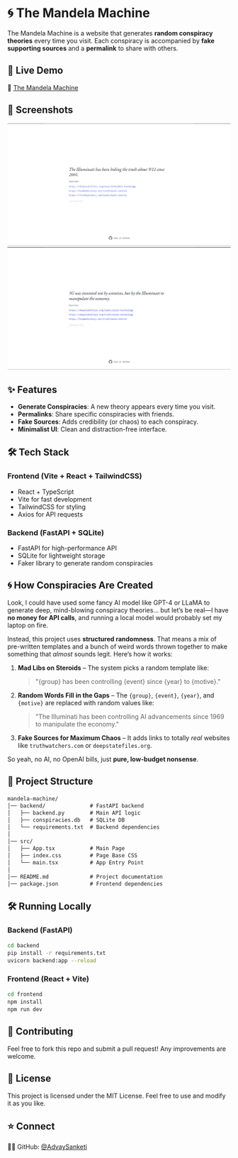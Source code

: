 # 🌀 The Mandela Machine

The Mandela Machine is a website that generates **random conspiracy theories** every time you visit. Each conspiracy is accompanied by **fake supporting sources** and a **permalink** to share with others.

## 🚀 Live Demo
🔗 [The Mandela Machine](https://mandela-machine.vercel.app/)

## 📸 Screenshots
![The Mandela Machine Screenshot1](content/screenshot1.png)
![The Mandela Machine Screenshot2](content/screenshot2.png)

## ✨ Features
- **Generate Conspiracies**: A new theory appears every time you visit.
- **Permalinks**: Share specific conspiracies with friends.
- **Fake Sources**: Adds credibility (or chaos) to each conspiracy.
- **Minimalist UI**: Clean and distraction-free interface.

## 🛠️ Tech Stack
### **Frontend** (Vite + React + TailwindCSS)
- React + TypeScript
- Vite for fast development
- TailwindCSS for styling
- Axios for API requests

### **Backend** (FastAPI + SQLite)
- FastAPI for high-performance API
- SQLite for lightweight storage
- Faker library to generate random conspiracies

## 🌀 How Conspiracies Are Created  

Look, I could have used some fancy AI model like GPT-4 or LLaMA to generate deep, mind-blowing conspiracy theories… but let’s be real—I have **no money for API calls**, and running a local model would probably set my laptop on fire.  

Instead, this project uses **structured randomness**. That means a mix of pre-written templates and a bunch of weird words thrown together to make something that *almost* sounds legit. Here’s how it works:  

1. **Mad Libs on Steroids** – The system picks a random template like:  
   > "{group} has been controlling {event} since {year} to {motive}."  
2. **Random Words Fill in the Gaps** – The `{group}`, `{event}`, `{year}`, and `{motive}` are replaced with random values like:  
   > "The Illuminati has been controlling AI advancements since 1969 to manipulate the economy."  
3. **Fake Sources for Maximum Chaos** – It adds links to totally *real* websites like `truthwatchers.com` or `deepstatefiles.org`.  

So yeah, no AI, no OpenAI bills, just **pure, low-budget nonsense**.  

## 📂 Project Structure
```
mandela-machine/
│── backend/              # FastAPI backend
│   ├── backend.py        # Main API logic
│   ├── conspiracies.db   # SQLite DB
│   └── requirements.txt  # Backend dependencies
│
│── src/
│   ├── App.tsx           # Main Page
│   ├── index.css         # Page Base CSS
│   └── main.tsx          # App Entry Point
│
│── README.md             # Project documentation
│── package.json          # Frontend dependencies
```

## 🛠️ Running Locally
### **Backend (FastAPI)**
```bash
cd backend
pip install -r requirements.txt
uvicorn backend:app --reload
```

### **Frontend (React + Vite)**
```bash
cd frontend
npm install
npm run dev
```

## 🌟 Contributing
Feel free to fork this repo and submit a pull request! Any improvements are welcome.

## 📜 License
This project is licensed under the MIT License. Feel free to use and modify it as you like.

## ⭐ Connect
👨‍💻 GitHub: [@AdvaySanketi](https://github.com/AdvaySanketi)
